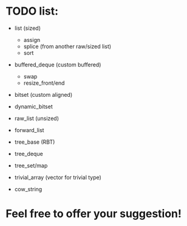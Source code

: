 # TODO list:

- list (sized)
  - assign
  - splice (from another raw/sized list)
  - sort

- buffered_deque (custom buffered)
  - swap
  - resize_front/end

- bitset (custom aligned)

- dynamic_bitset

- raw_list (unsized)

- forward_list

- tree_base (RBT)

- tree_deque

- tree_set/map

- trivial_array (vector for trivial type)

- cow_string

# Feel free to offer your suggestion!
